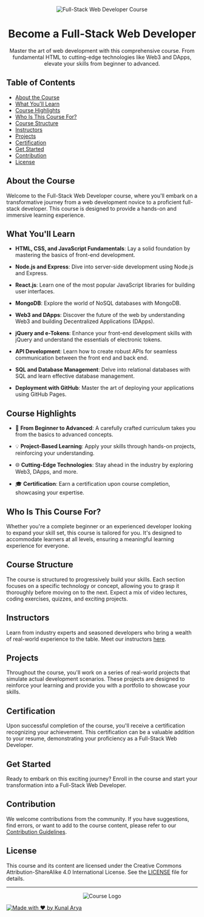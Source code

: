 <!-- Project Banner -->
<p align="center">
  <img src="https://www.monocubed.com/wp-content/uploads/2022/08/Best-Web-Technologies-List.jpg" alt="Full-Stack Web Developer Course">
</p>

<!-- Project Title -->
<h1 align="center">Become a Full-Stack Web Developer</h1>

<!-- Project Description -->
<p align="center">
  Master the art of web development with this comprehensive course. From fundamental HTML to cutting-edge technologies like Web3 and DApps, elevate your skills from beginner to advanced.
</p>

<!-- Table of Contents -->
<h2>Table of Contents</h2>

- [About the Course](#about-the-course)
- [What You'll Learn](#what-youll-learn)
- [Course Highlights](#course-highlights)
- [Who Is This Course For?](#who-is-this-course-for)
- [Course Structure](#course-structure)
- [Instructors](#instructors)
- [Projects](#projects)
- [Certification](#certification)
- [Get Started](#get-started)
- [Contribution](#contribution)
- [License](#license)

<!-- About the Course Section -->
## About the Course

Welcome to the Full-Stack Web Developer course, where you'll embark on a transformative journey from a web development novice to a proficient full-stack developer. This course is designed to provide a hands-on and immersive learning experience.

<!-- What You'll Learn Section -->
## What You'll Learn

- **HTML, CSS, and JavaScript Fundamentals**: Lay a solid foundation by mastering the basics of front-end development.

- **Node.js and Express**: Dive into server-side development using Node.js and Express.

- **React.js**: Learn one of the most popular JavaScript libraries for building user interfaces.

- **MongoDB**: Explore the world of NoSQL databases with MongoDB.

- **Web3 and DApps**: Discover the future of the web by understanding Web3 and building Decentralized Applications (DApps).

- **jQuery and e-Tokens**: Enhance your front-end development skills with jQuery and understand the essentials of electronic tokens.

- **API Development**: Learn how to create robust APIs for seamless communication between the front end and back end.

- **SQL and Database Management**: Delve into relational databases with SQL and learn effective database management.

- **Deployment with GitHub**: Master the art of deploying your applications using GitHub Pages.

<!-- Course Highlights Section -->
## Course Highlights

- 🚀 **From Beginner to Advanced**: A carefully crafted curriculum takes you from the basics to advanced concepts.

- 💡 **Project-Based Learning**: Apply your skills through hands-on projects, reinforcing your understanding.

- 🌐 **Cutting-Edge Technologies**: Stay ahead in the industry by exploring Web3, DApps, and more.

- 🎓 **Certification**: Earn a certification upon course completion, showcasing your expertise.

<!-- Who Is This Course For? Section -->
## Who Is This Course For?

Whether you're a complete beginner or an experienced developer looking to expand your skill set, this course is tailored for you. It's designed to accommodate learners at all levels, ensuring a meaningful learning experience for everyone.

<!-- Course Structure Section -->
## Course Structure

The course is structured to progressively build your skills. Each section focuses on a specific technology or concept, allowing you to grasp it thoroughly before moving on to the next. Expect a mix of video lectures, coding exercises, quizzes, and exciting projects.

<!-- Instructors Section -->
## Instructors

Learn from industry experts and seasoned developers who bring a wealth of real-world experience to the table. Meet our instructors [here](instructors.md).

<!-- Projects Section -->
## Projects

Throughout the course, you'll work on a series of real-world projects that simulate actual development scenarios. These projects are designed to reinforce your learning and provide you with a portfolio to showcase your skills.

<!-- Certification Section -->
## Certification

Upon successful completion of the course, you'll receive a certification recognizing your achievement. This certification can be a valuable addition to your resume, demonstrating your proficiency as a Full-Stack Web Developer.

<!-- Get Started Section -->
## Get Started

Ready to embark on this exciting journey? Enroll in the course and start your transformation into a Full-Stack Web Developer.

<!-- Contribution Section -->
## Contribution

We welcome contributions from the community. If you have suggestions, find errors, or want to add to the course content, please refer to our [Contribution Guidelines](CONTRIBUTING.md).

<!-- License Section -->
## License

This course and its content are licensed under the Creative Commons Attribution-ShareAlike 4.0 International License. See the [LICENSE](LICENSE) file for details.

---

<p align="center">
  <img src="https://miro.medium.com/v2/resize:fit:1356/format:webp/0*kxPYwfJmkXZ3iCWy.png" alt="Course Logo" >
</p>

[![Made with ❤️ by Kunal Arya](https://img.shields.io/badge/Made%20with%20%E2%9D%A4%EF%B8%8F%20by-Kunal%20-Arya)](https://github.com/kunalarya873)
